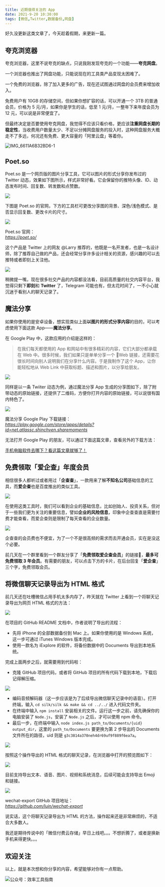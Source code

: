 ```yaml
---
title: 近期值得关注的 App                  
date: 2021-9-20 10:30:00           
tags: [微信,Twitter,数据备份,网盘]                                     
---  
```


好久没更新这类文章了，今天趁着假期，来更新一篇。


## 夸克浏览器

夸克浏览器，这里不说夸克的缺点，只说我刚发现夸克的一个功能——**夸克网盘**。

一个浏览器也推出了网盘功能，只能说现在的工具类产品变现太困难了。

一个免费的浏览器，除了加入更多的广告，现在还试图通过网盘的会员费来增加收入。  

免费用户有 10GB 的存储空间，但如果你想扩容的话，可以开通一个 3TB 的普通会员，价格为 5 元/月，如果你是学生的话，低至 1 元/月，一整年下来年度会员为 12 元，可以说是非常便宜了。  

但最终决定是否要使用夸克网盘，我觉得不应该只看价格，更应该**注重网盘长期的稳定性**，当收费用户数量太少、不足以分摊网盘服务的投入时，这种网盘服务大概走不了多远，何况还有免费、更大容量的「阿里云盘」等着你。  

 ![IMG_6611A6B32BD6-1](https://article-picbed-1302715071.cos.ap-guangzhou.myqcloud.com/2021/09/20/img6611a6b32bd61.jpeg)

## Poet.so

Poet.so 是一个网页版的图片分享工具，它可以图片的形式分享你发布过的 Twitter 动态，效果如下图所示，样式非常好看。它会保留你的推特头像、ID、动态发布时间、回复数、转发数和点赞数。    

![](https://article-picbed-1302715071.cos.ap-guangzhou.myqcloud.com/2021/09/20/16320964957472.jpg)

下图是 Poet.so 的官网，下方的工具栏可更改分享图的背景、深色/浅色模式、是否显示回复数、更改卡片的尺寸。

![](https://article-picbed-1302715071.cos.ap-guangzhou.myqcloud.com/2021/09/20/16320971226964.jpg)

Poet.so 官网：    
*https://poet.so/*

这个产品是 Twitter 上的网友 @Larry 推荐的，他既是一名开发者，也是一名设计师，除了推荐自己做的产品，还会经常分享许多设计相关的资源，感兴趣的可以去推特或者即刻上关注他。

![](https://article-picbed-1302715071.cos.ap-guangzhou.myqcloud.com/2021/09/20/16320975802878.jpg)

稍微提一嘴，现在很多社交产品的内容都没法看，目前高质量的社交内容平台，我觉得只剩下**即刻**和 **Twitter** 了，Telegram 可能也有，但太花时间了，一不小心就沉迷于看别人的聊天记录了。     

## 魔法分享  

如果你使用的是安卓设备，想实现类似上面**以图片的形式分享内容**的目的，可以考虑使用下面这款 App——**魔法分享**。

在 Google Play 中，这款应用的介绍是这样的：  

> 在我们每天都使用的 App 和网站中有很多精彩的内容，它们大部分都承载在 Web 中。很多时候，我们如果只是单单分享一个 🔗Web 链接，还需要花很长时间向别人说明我们在分享什么内容。于是我制作了这个 App，让你能轻松地从 Web Link 中获取标题、描述和图片，以分享给朋友。

![](https://article-picbed-1302715071.cos.ap-guangzhou.myqcloud.com/2021/09/20/16320978314213.jpg)

同样是以一条 Twiiter 动态为例，通过魔法分享 App 生成的分享图如下，除了附带动态的原始链接，还提供了二维码，方便你打开内容的原始链接，可以说很有国内特色了。    

![](https://article-picbed-1302715071.cos.ap-guangzhou.myqcloud.com/2021/09/20/16320976708806.jpg)

魔法分享 Google Play 下载链接：  
*https://play.google.com/store/apps/details?id=net.atlassc.shinchven.sharemoments*     

无法打开 Google Play 的朋友，可以通过下面这篇文章，查看另外的下载方法：  

[手机电脑软件去哪下？看这篇文章就够了！](https://mp.weixin.qq.com/s/SfO62_GI6ETRI2vHisbfqw)       

## 免费领取「爱企查」年度会员   

相信很多人都听过或者用过「**企查查**」，一款用来了解**不知名公司**基础信息的工具，而**爱企查**也是百度推出的类似工具。 

![](https://article-picbed-1302715071.cos.ap-guangzhou.myqcloud.com/2021/09/20/16320990784293.jpg)
 
在使用这类工具时，我们可以看到企业的基础信息，比如创始人、投资关系，但对于一些我们更为关注的重要信息，譬如**企业的风险信息**，印象中企查查直是需要付费才能查看，而爱企查则是限制了每天查看的企业数量。  

![](https://article-picbed-1302715071.cos.ap-guangzhou.myqcloud.com/2021/09/20/16320995438163.jpg)

企查查的会员费也不便宜，为了一个不是很高频的需求而去开通会员，实在是没这个必要。

前几天在一个群里看到一个群友分享了「**免费领取爱企查会员**」的链接🔗，**最多可免费领取 3 年会员**。有需要的朋友，可以点击下方的卡片，在后台回复「**爱企查**」三个字，免费领取会员。   

## 将微信聊天记录导出为 HTML 格式

前几天还在吐槽微信占用手机太多内存了，昨天就在 Twitter 上看到一个将聊天记录导出为网页 HTML 格式的方法：  

![](https://article-picbed-1302715071.cos.ap-guangzhou.myqcloud.com/2021/09/20/16321004977050.jpg)

在项目的 GitHub README 文档中，作者说明了导出的流程：

* 先将 iPhone 的全部数据备份到 Mac 上。如果你使用的是 Windows 系统，这一步可通过 iTunes Windows 版本完成。
* 使用一款名为 iExplore 的软件，将备份数据中的 Documents 导出到本地系统。

完成上面两步之后，就需要用到代码啦：

* 克隆 GitHub 项目代码，或者将 GitHub 项目的所有代码下载到本地，下载后记得解压缩。   

![](https://article-picbed-1302715071.cos.ap-guangzhou.myqcloud.com/2021/09/20/16321009784761.jpg)

* 编码音频解码器（这一步应该是为了后续导出微信聊天记录中的语音）。打开终端，输入 `cd silk/silk && make && cd ../../` 进入代码文件夹。
* 在终端中输入 `npm install` 安装相关的文件。运行这一步之前，请先确保你的电脑安装了 `Node.js`，安装了 `Node.js` 之后，才可以使用 npm 命令。   
* 最后一步，在终端中输入 `node index.js path_to/Documents/{uid} output_dir`，这里的 `path_to/Documents` 要更换为第 2 步导出的 Documents 文件所在的路径，uid 则是 `g3c3814a370neh4dr69uf9f889f6ea7a`。

![](https://article-picbed-1302715071.cos.ap-guangzhou.myqcloud.com/2021/09/20/16321006911184.jpg)

按照这个操作导出的 HTML 格式的聊天记录，在浏览器中打开的预览图如下：

![](https://article-picbed-1302715071.cos.ap-guangzhou.myqcloud.com/2021/09/20/16321004562537.jpg)

目前支持导出文本、语音、图片、视频和系统消息，后续可能会支持导出 Emoji 和链接。   

![](https://article-picbed-1302715071.cos.ap-guangzhou.myqcloud.com/2021/09/20/16321019075220.jpg)

wechat-export GitHub 项目地址：       
*https://github.com/luin/wechat-export*

说实话，这个将聊天记录导出为 HTML 的方法，操作起来还是非常麻烦的，不适合大多数人。

我还是期待传说中的「微信付费云存储」早日上线吧。。。不想折腾了，或者是换新手机来得更快。。。

## 欢迎关注     

以上，就是本次想和你分享的内容，希望能够对你有一点帮助。     

![公众号：效率工具指南](https://article-picbed-1302715071.cos.ap-guangzhou.myqcloud.com/2021/05/28/gong-zhong-hao-wei-bu-er-wei-ma-dailogo.png)         









